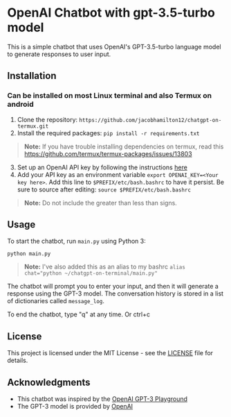 # OpenAI Chatbot with gpt-3.5-turbo model

This is a simple chatbot that uses OpenAI's GPT-3.5-turbo language model to generate responses to user input.

## Installation
### Can be installed on most Linux terminal and also Termux on android
1. Clone the repository: `https://github.com/jacobhamilton12/chatgpt-on-termux.git`
2. Install the required packages: `pip install -r requirements.txt`
> **Note:** If you have trouble installing dependencies on termux, read this https://github.com/termux/termux-packages/issues/13803

3. Set up an OpenAI API key by following the instructions [here](https://platform.openai.com/account/api-keys)
4. Add your API key as an environment variable `export OPENAI_KEY=<Your key here>`. Add this line to `$PREFIX/etc/bash.bashrc` to have it persist. Be sure to source after editing: `source $PREFIX/etc/bash.bashrc`

> **Note:** Do not include the greater than less than signs.

## Usage

To start the chatbot, run `main.py` using Python 3:

    python main.py

> **Note:** I've also added this as an alias to my bashrc `alias chat="python ~/chatgpt-on-terminal/main.py"`

The chatbot will prompt you to enter your input, and then it will generate a response using the GPT-3 model. The conversation history is stored in a list of dictionaries called `message_log`.

To end the chatbot, type "q" at any time. Or ctrl+c

## License

This project is licensed under the MIT License - see the [LICENSE](LICENSE) file for details.

## Acknowledgments

* This chatbot was inspired by the [OpenAI GPT-3 Playground](https://beta.openai.com/playground/)
* The GPT-3 model is provided by [OpenAI](https://openai.com/)
